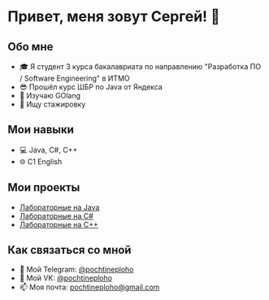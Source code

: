 # Привет, меня зовут Сергей! 👋

## Обо мне

- 🎓 Я студент 3 курса бакалавриата по направлению "Разработка ПО / Software Engineering" в ИТМО
- 😎 Прошёл курс ШБР по Java от Яндекса
- 🤯 Изучаю GOlang
- 👀 Ищу стажировку

## Мои навыки

- 💻 Java, C#, C++
- 🌐 C1 English

## Мои проекты

- [Лабораторные на Java](https://github.com/pochtineploho/Java-labs)
- [Лабораторные на C#](https://github.com/pochtineploho/C-sharp-labs)
- [Лабораторные на C++](https://github.com/pochtineploho/Cpp-some-labs)

## Как связаться со мной

- 📱 Мой Telegram: [@pochtineploho](https://t.me/pochtineploho)
- 👾 Мой VK: [@pochtineploho](https://vk.com/pochtineploho)
- 📫 Моя почта: pochtineploho@gmail.com
